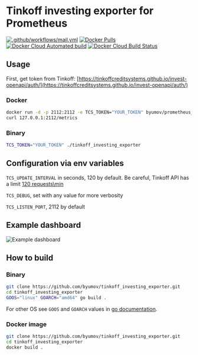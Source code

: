 # Tinkoff investing exporter for Prometheus

[![.github/workflows/mail.yml](https://github.com/byumov/tinkoff_investing_exporter/workflows/.github/workflows/mail.yml/badge.svg)](https://github.com/byumov/tinkoff_investing_exporter/actions)
[![Docker Pulls](https://img.shields.io/docker/pulls/byumov/tinkoff_investing_exporter.svg)](https://hub.docker.com/r/byumov/tinkoff_investing_exporter)
[![Docker Cloud Automated build](https://img.shields.io/docker/cloud/automated/byumov/tinkoff_investing_exporter.svg)](https://hub.docker.com/r/byumov/tinkoff_investing_exporter/builds)
[![Docker Cloud Build Status](https://img.shields.io/docker/cloud/build/byumov/tinkoff_investing_exporter.svg)](https://hub.docker.com/r/byumov/tinkoff_investing_exporter/builds)

## Usage

First, get token from Tinkoff: [https://tinkoffcreditsystems.github.io/invest-openapi/auth/](https://tinkoffcreditsystems.github.io/invest-openapi/auth/)

### Docker

```bash
docker run -d -p 2112:2112 -e TCS_TOKEN="YOUR_TOKEN" byumov/prometheus_tcs
curl 127.0.0.1:2112/metrics
```

### Binary

```bash
TCS_TOKEN="YOUR_TOKEN" ./tinkoff_investing_exporter
```

## Configuration via env variables

`TCS_UPDATE_INTERVAL` in seconds, 120 by default. Be careful, Tinkoff API has a limit [120 requests\min](https://tinkoffcreditsystems.github.io/invest-openapi/rest/)

`TCS_DEBUG`, set with any value for more verbosity

`TCS_LISTEN_PORT`, 2112 by default

## Example dashboard

![Example dashboard](https://i.imgur.com/ixBQmug.png)

## How to build

### Binary

```bash
git clone https://github.com/byumov/tinkoff_investing_exporter.git
cd tinkoff_investing_exporter
GOOS="linux" GOARCH="amd64" go build .
```

For other OS see `GOOS` and `GOARCH` values in [go documentation](https://golang.org/doc/install/source#environment).

### Docker image

```bash
git clone https://github.com/byumov/tinkoff_investing_exporter.git
cd tinkoff_investing_exporter
docker build .
```

